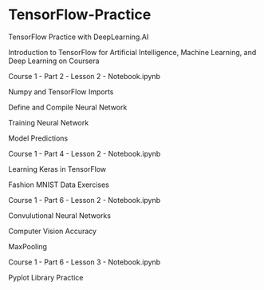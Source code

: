 # TensorFlow-Practice

TensorFlow Practice with DeepLearning.AI

Introduction to TensorFlow for Artificial Intelligence, Machine Learning, and Deep Learning on Coursera

Course 1 - Part 2 - Lesson 2 - Notebook.ipynb
 
Numpy and TensorFlow Imports

Define and Compile Neural Network

Training Neural Network

Model Predictions
  
  
Course 1 - Part 4 - Lesson 2 - Notebook.ipynb

Learning Keras in TensorFlow

Fashion MNIST Data Exercises
  
  
Course 1 - Part 6 - Lesson 2 - Notebook.ipynb

Convulutional Neural Networks

Computer Vision Accuracy

MaxPooling
  
  
Course 1 - Part 6 - Lesson 3 - Notebook.ipynb

Pyplot Library Practice
